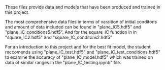 These files provide data and models that have been produced and trained in this project.

The most comprehensive data files in terms of varaition of initial conditons and amount of data included can be found in "plane_IC5.hdf5" and "plane_IC_conditions5.hdf5". And for the square_IC function in in "square_IC2.hdf5" and "square_IC_conditons2.hdf5"

For an introduction to this project and for the best fit model, the student reccomends using "plane_IC_test.hdf5" and "plane_IC_test_conditions.hdf5" to examine the accuracy of "plane_IC_model.hdf5" which was trained on data of similar ranges in the "plane_IC_testing.ipynb" file.
